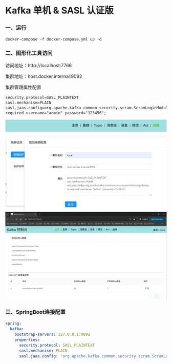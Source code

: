 # Kafka 单机 & SASL 认证版

### 一、运行

```shell
docker-compose -f docker-compose.yml up -d
```

### 二、图形化工具访问

访问地址：http://localhost:7766

集群地址：host.docker.internal:9092

集群管理属性配置

```
security.protocol=SASL_PLAINTEXT
sasl.mechanism=PLAIN
sasl.jaas.config=org.apache.kafka.common.security.scram.ScramLoginModule required username="admin" password="123456";
```

![](images/run_1748279177146.png)
![](images/run_1748279225447.png)

### 三、SpringBoot连接配置

```yaml
spring:
  kafka:
    bootstrap-servers: 127.0.0.1:9092
    properties:
      security.protocol: SASL_PLAINTEXT
      sasl.mechanism: PLAIN
      sasl.jaas.config: 'org.apache.kafka.common.security.scram.ScramLoginModule required username="test" password="123456";'
```
